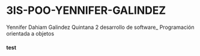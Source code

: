 # 3IS-POO-YENNIFER-GALINDEZ
Yennifer Dahiam Galindez Quintana 2 desarrollo de software_ Programación orientada a objetos 
#### test 
